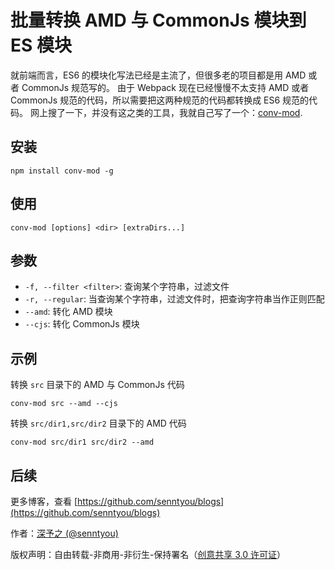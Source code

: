 # 批量转换 AMD 与 CommonJs 模块到 ES 模块

就前端而言，ES6 的模块化写法已经是主流了，但很多老的项目都是用 AMD 或者 CommonJs 规范写的。
由于 Webpack 现在已经慢慢不太支持 AMD 或者 CommonJs 规范的代码，所以需要把这两种规范的代码都转换成 ES6 规范的代码。
网上搜了一下，并没有这之类的工具，我就自己写了一个：[conv-mod](https://github.com/senntyou/conv-mod).

## 安装

```
npm install conv-mod -g
```

## 使用

```
conv-mod [options] <dir> [extraDirs...]
```

## 参数

- `-f, --filter <filter>`: 查询某个字符串，过滤文件
- `-r, --regular`: 当查询某个字符串，过滤文件时，把查询字符串当作正则匹配
- `--amd`: 转化 AMD 模块
- `--cjs`: 转化 CommonJs 模块

## 示例

转换 `src` 目录下的 AMD 与 CommonJs 代码

```
conv-mod src --amd --cjs
```

转换 `src/dir1,src/dir2` 目录下的 AMD 代码

```
conv-mod src/dir1 src/dir2 --amd
```

## 后续

更多博客，查看 [https://github.com/senntyou/blogs](https://github.com/senntyou/blogs)

作者：[深予之 (@senntyou)](https://github.com/senntyou)

版权声明：自由转载-非商用-非衍生-保持署名（[创意共享 3.0 许可证](https://creativecommons.org/licenses/by-nc-nd/3.0/deed.zh)）
